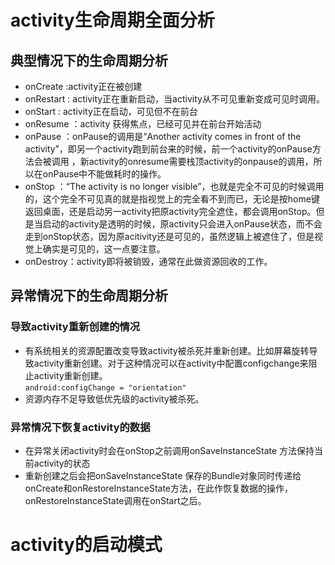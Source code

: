 # activity生命周期全面分析 #
## 典型情况下的生命周期分析 ##
- onCreate :activity正在被创建
- onRestart : activity正在重新启动，当activity从不可见重新变成可见时调用。
- onStart : activity正在启动，可见但不在前台
- onResume ：activity 获得焦点，已经可见并在前台开始活动
- onPause ：onPause的调用是“Another activity comes in front of the activity”，即另一个activity跑到前台来的时候，前一个activity的onPause方法会被调用 ，新activity的onresume需要栈顶activity的onpause的调用，所以在onPause中不能做耗时的操作。
- onStop ：“The activity is no longer visible”，也就是完全不可见的时候调用的，这个完全不可见真的就是指视觉上的完全看不到而已，无论是按home键返回桌面，还是启动另一activity把原activity完全遮住，都会调用onStop。但是当启动的activity是透明的时候，原activity只会进入onPause状态，而不会走到onStop状态，因为原acitivity还是可见的，虽然逻辑上被遮住了，但是视觉上确实是可见的，这一点要注意。
- onDestroy：activity即将被销毁，通常在此做资源回收的工作。
## 异常情况下的生命周期分析 ##
### 导致activity重新创建的情况
- 有系统相关的资源配置改变导致activity被杀死并重新创建。比如屏幕旋转导致activity重新创建。对于这种情况可以在activity中配置configchange来阻止activity重新创建。  
`
android:configChange = "orientation"
`  
- 资源内存不足导致低优先级的activity被杀死。
### 异常情况下恢复activity的数据
- 在异常关闭activity时会在onStop之前调用onSaveInstanceState 方法保持当前activity的状态
- 重新创建之后会把onSaveInstanceState 保存的Bundle对象同时传递给onCreate和onRestoreInstanceState方法，在此作恢复数据的操作，onRestoreInstanceState调用在onStart之后。
# activity的启动模式 #


